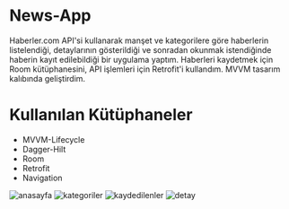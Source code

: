 # News-App

Haberler.com API'si kullanarak manşet ve kategorilere göre haberlerin listelendiği, detaylarının gösterildiği ve sonradan okunmak istendiğinde haberin kayıt edilebildiği bir uygulama yaptım. Haberleri kaydetmek için Room kütüphanesini, API işlemleri için Retrofit'i kullandım. MVVM tasarım kalıbında geliştirdim.  

# Kullanılan Kütüphaneler 
- MVVM-Lifecycle
- Dagger-Hilt
- Room
- Retrofit
- Navigation

![anasayfa](https://user-images.githubusercontent.com/75613757/232354481-18e0ebea-0c52-4aea-a0d8-7df371e2a9b9.png)
![kategoriler](https://user-images.githubusercontent.com/75613757/232348567-b142e99e-7f5f-4ef6-9e77-fa17a11da0f7.png) 
![kaydedilenler](https://user-images.githubusercontent.com/75613757/232348568-959163c0-a55b-461e-ba49-9f1f3c0fbef8.png) 
![detay](https://user-images.githubusercontent.com/75613757/232348574-ea78e946-1011-4dc0-9786-547bab601040.png)
